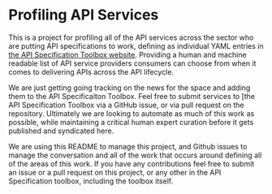 # Profiling API Services
This is a project for profiling all of the API services across the sector who are putting API specifications to work, defining as individual YAML entries in [the API Specification Toolbox website](http://api.specificationtoolbox.com/). Providing a human and machine readable list of API service providers consumers can choose from when it comes to delivering APIs across the API lifecycle.

We are just getting going tracking on the news for the space and adding them to the API Specificaiton Toolbox. Feel free to submit services to [the API Specification Toolbox via a GitHub issue, or via pull request on the repository. Ultimately we are looking to automate as much of this work as possible, while maintaining a critical human expert curation before it gets published and syndicated here.

We are using this README to manage this project, and Github issues to manage the conversation and all of the work that occurs around defining all of the areas of this work. If you have any contributions feel free to submit an issue or a pull request on this project, or any other in the API Specification toolbox, including the toolbox itself.
